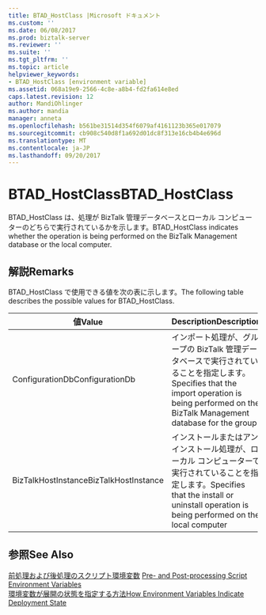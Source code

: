 ```yaml
---
title: BTAD_HostClass |Microsoft ドキュメント
ms.custom: ''
ms.date: 06/08/2017
ms.prod: biztalk-server
ms.reviewer: ''
ms.suite: ''
ms.tgt_pltfrm: ''
ms.topic: article
helpviewer_keywords:
- BTAD_HostClass [environment variable]
ms.assetid: 068a19e9-2566-4c8e-a8b4-fd2fa614e8ed
caps.latest.revision: 12
author: MandiOhlinger
ms.author: mandia
manager: anneta
ms.openlocfilehash: b561be31514d354f6079af4161123b365e017079
ms.sourcegitcommit: cb908c540d8f1a692d01dc8f313e16cb4b4e696d
ms.translationtype: MT
ms.contentlocale: ja-JP
ms.lasthandoff: 09/20/2017
---
```

# <a name="btadhostclass"></a><span data-ttu-id="3092e-102">BTAD_HostClass</span><span class="sxs-lookup"><span data-stu-id="3092e-102">BTAD_HostClass</span></span>
<span data-ttu-id="3092e-103">BTAD_HostClass は、処理が BizTalk 管理データベースとローカル コンピューターのどちらで実行されているかを示します。</span><span class="sxs-lookup"><span data-stu-id="3092e-103">BTAD_HostClass indicates whether the operation is being performed on the BizTalk Management database or the local computer.</span></span>  
  
## <a name="remarks"></a><span data-ttu-id="3092e-104">解説</span><span class="sxs-lookup"><span data-stu-id="3092e-104">Remarks</span></span>  
 <span data-ttu-id="3092e-105">BTAD_HostClass で使用できる値を次の表に示します。</span><span class="sxs-lookup"><span data-stu-id="3092e-105">The following table describes the possible values for BTAD_HostClass.</span></span>  
  
|<span data-ttu-id="3092e-106">値</span><span class="sxs-lookup"><span data-stu-id="3092e-106">Value</span></span>|<span data-ttu-id="3092e-107">Description</span><span class="sxs-lookup"><span data-stu-id="3092e-107">Description</span></span>|  
|-----------|-----------------|  
|<span data-ttu-id="3092e-108">ConfigurationDb</span><span class="sxs-lookup"><span data-stu-id="3092e-108">ConfigurationDb</span></span>|<span data-ttu-id="3092e-109">インポート処理が、グループの BizTalk 管理データベースで実行されていることを指定します。</span><span class="sxs-lookup"><span data-stu-id="3092e-109">Specifies that the import operation is being performed on the BizTalk Management database for the group</span></span>|  
|<span data-ttu-id="3092e-110">BizTalkHostInstance</span><span class="sxs-lookup"><span data-stu-id="3092e-110">BizTalkHostInstance</span></span>|<span data-ttu-id="3092e-111">インストールまたはアンインストール処理が、ローカル コンピューターで実行されていることを指定します。</span><span class="sxs-lookup"><span data-stu-id="3092e-111">Specifies that the install or uninstall operation is being performed on the local computer</span></span>|  
  
## <a name="see-also"></a><span data-ttu-id="3092e-112">参照</span><span class="sxs-lookup"><span data-stu-id="3092e-112">See Also</span></span>  
 <span data-ttu-id="3092e-113">[前処理および後処理のスクリプト環境変数](../core/pre-and-post-processing-script-environment-variables.md) </span><span class="sxs-lookup"><span data-stu-id="3092e-113">[Pre- and Post-processing Script Environment Variables](../core/pre-and-post-processing-script-environment-variables.md) </span></span>  
 [<span data-ttu-id="3092e-114">環境変数が展開の状態を指定する方法</span><span class="sxs-lookup"><span data-stu-id="3092e-114">How Environment Variables Indicate Deployment State</span></span>](../core/how-environment-variables-indicate-deployment-state.md)